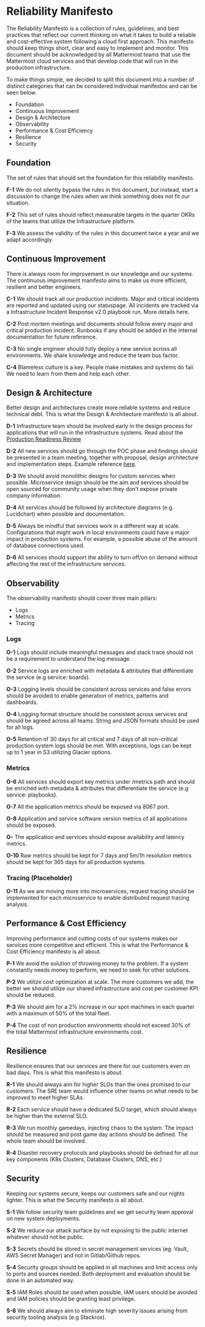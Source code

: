 # Reliability Manifesto

The Reliability Manifesto is a collection of rules, guidelines, and best practices that reflect our current thinking on what it takes to build a reliable and cost-effective system following a cloud first approach. This manifesto should keep things short, clear and easy to implement and monitor. This document should be acknowledged by all Mattermost teams that use the Mattermost cloud services and that develop code that will run in the production infrastructure.

To make things simple, we decided to split this document into a number of distinct categories that can be considered individual manifestos and can be seen below. 

- Foundation
- Continuous Improvement 
- Design & Architecture 
- Observability 
- Performance & Cost Efficiency
- Resilience
- Security

## Foundation
The set of rules that should set the foundation for this reliability manifesto.

**F-1** We do not silently bypass the rules in this document, but instead, start a discussion to change the rules when we think something does not fit our situation.

**F-2** This set of rules should reflect measurable targets in the quarter OKRs of the teams that utilize the Infrastructure platform. 

**F-3** We assess the validity of the rules in this document twice a year and we adapt accordingly.

## Continuous Improvement

There is always room for improvement in our knowledge and our systems. The continuous improvement manifesto aims to make us more efficient, resilient and better engineers.

**C-1** We should track all our production incidents. Major and critical incidents are reported and updated using our statuspage. All incidents are tracked via a Infrastructure Incident Response v2.0 playbook run. More details here.

**C-2** Post mortem meetings and documents should follow every major and critical production incident. Runbooks if any should be added in the internal documentation for future reference.

**C-3** No single engineer should fully deploy a new service across all environments. We share knowledge and reduce the team bus factor. 

**C-4** Blameless culture is a key. People make mistakes and systems do fail. We need to learn from them and help each other.

## Design & Architecture

Better design and architectures create more reliable systems and reduce technical debt. This is what the Design & Architecture manifesto is all about. 

**D-1** Infrastructure team should be involved early in the design process for applications that will run in the infrastructure systems. Read about the [Production Readiness Review](/operations/research-and-development/engineering/infrastructure-engineering/production-readiness-review.md)

**D-2** All new services should go through the POC phase and findings should be presented in a team meeting, together with proposal, design architecture and implementation steps. Example reference [here](https://docs.google.com/document/d/1KZlemVB_75Xv4CDao5bcWpKml3fHbpcoAk_gWl8nFSY/edit).

**D-3** We should avoid monolithic designs for custom services when possible. Microservice design should be the aim and services should be open sourced for community usage when they don’t expose private company information.
 
**D-4** All services should be followed by architecture diagrams (e.g. Lucidchart) when possible and documentation.

**D-5** Always be mindful that services work in a different way at scale. Configurations that might work in local environments could have a major impact in production systems. For example, a possible abuse of the amount of database connections used. 

**D-6** All services should support the ability to turn off/on on demand without affecting the rest of the infrastructure services.

## Observability

The observability manifesto should cover three main pillars:
- Logs
- Metrics
- Tracing

### Logs

**O-1** Logs should include meaningful messages and stack trace should not be a requirement to understand the log message.

**O-2** Service logs are enriched with metadata & attributes that differentiate the service (e.g service: boards).

**O-3** Logging levels should be consistent across services and false errors should be avoided to enable generation of metrics, patterns and dashboards.

**O-4** Logging format structure should be consistent across services and should be agreed across all teams. String and JSON formats should be used for all logs. 

**O-5** Retention of 30 days for all critical and 7 days of all non-critical production system logs should be met. With exceptions, logs can be kept up to 1 year in S3 utilizing Glacier options.

### Metrics
**O-6** All services should export key metrics under /metrics path and should be enriched with metadata & attributes that differentiate the service (e.g service: playbooks).

**O-7** All the application metrics should be exposed via 8067 port.

**O-8** Application and service software version metrics of all applications should be exposed.

**O-** The application and services should expose availability and latency metrics.

**O-10** Raw metrics should be kept for 7 days and 5m/1h resolution metrics should be kept for 365 days for all production systems. 

### Tracing (Placeholder)
**O-11** As we are moving more into microservices, request tracing should be implemented for each microservice to enable distributed request tracing analysis.

## Performance & Cost Efficiency

Improving performance and cutting costs of our systems makes our services more competitive and efficient. This is what the Performance & Cost Efficiency manifesto is all about. 

**P-1** We avoid the solution of throwing money to the problem. If a system constantly needs money to perform, we need to seek for other solutions.

**P-2** We utilize cost optimization at scale. The more customers we add, the better we should utilize our shared infrastructure and cost per customer KPI should be reduced. 

**P-3** We should aim for a 2% increase in our spot machines in each quarter with a maximum of 50% of the total fleet.

**P-4** The cost of non production environments should not exceed 30% of the total Mattermost infrastructure environments cost.  

## Resilience

Resilience ensures that our services are there for our customers even on bad days. This is what this manifesto is about.

**R-1** We should always aim for higher SLOs than the ones promised to our customers. The SRE team would influence other teams on what needs to be improved to meet higher SLAs. 

**R-2** Each service should have a dedicated SLO target, which should always be higher than the external SLO.

**R-3** We run monthly gamedays, injecting chaos to the system. The impact should be measured and post game day actions should be defined. The whole team should be involved.

**R-4** Disaster recovery protocols and playbooks should be defined for all our key components (K8s Clusters, Database Clusters, DNS, etc.)

## Security

Keeping our systems secure, keeps our customers safe and our nights lighter. This is what the Security manifesto is all about. 

**S-1** We follow security team guidelines and we get security team approval on new system deployments.

**S-2** We reduce our attack surface by not exposing to the public internet whatever should not be public. 

**S-3** Secrets should be stored in secret management services (eg. Vault, AWS Secret Manager) and not in Gitlab/Github repos. 

**S-4** Security groups should be applied in all machines and limit access only to ports and sources needed. Both deployment and evaluation should be done in an automated way.

**S-5** IAM Roles should be used when possible, IAM users should be avoided and IAM policies should be granting least privilege.

**S-6** We should always aim to eliminate high severity issues arising from security tooling analysis (e.g Stackrox).
